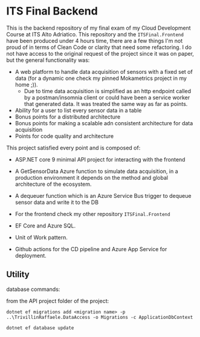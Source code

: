 # ITS Final Backend

This is the backend repository of my final exam of my Cloud Development Course at ITS Alto Adriatico.
This repository and the `ITSFinal.Frontend` have been produced under 4 hours time, there are a few things I'm not proud of in terms of Clean Code or clarity that need some refactoring. 
I do not have access to the original request of the project since it was on paper, but the general functionality was:
- A web platform to handle data acquisition of sensors with a fixed set of data (for a dynamic one check my pinned Mokametrics project in my home ;)).
  - Due to time data acquisition is simplified as an http endpoint called by a postman/insomnia client or could have been a service worker that generated data. It was treated the same way as far as points.
- Ability for a user to list every sensor data in a table
- Bonus points for a distributed architecture
- Bonus points for making a scalable adn consistent architecture for data acquisition
- Points for code quality and architecture

This project satisfied every point and is composed of:

- ASP.NET core 9 minimal API project for interacting with the frontend
- A GetSensorData Azure function to simulate data acquisition, in a production environment it depends on the method and global architecture of the ecosystem.
- A dequeuer function which is an Azure Service Bus trigger to dequeue sensor data and write it to the DB
- For the frontend check my other repository `ITSFinal.Frontend`

- EF Core and Azure SQL.
- Unit of Work pattern.
- Github actions for the CD pipeline and Azure App Service for deployment. 


## Utility

database commands:

from the API project folder of the project:
```
dotnet ef migrations add <migration name> -p ..\TrivillinRaffaele.DataAccess -o Migrations -c ApplicationDbContext

dotnet ef database update
```
